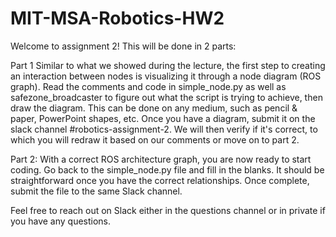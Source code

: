 # MIT-MSA-Robotics-HW2

Welcome to assignment 2! This will be done in 2 parts:

Part 1
Similar to what we showed during the lecture, the first step to creating an interaction between nodes is visualizing it through a node diagram (ROS graph). 
Read the comments and code in simple_node.py as well as safezone_broadcaster to figure out what the script is trying to achieve, then draw the diagram. This can be done on any medium,
such as pencil & paper, PowerPoint shapes, etc. Once you have a diagram, submit it on the slack channel #robotics-assignment-2. We will then verify if it's correct,
to which you will redraw it based on our comments or move on to part 2.


Part 2:
With a correct ROS architecture graph, you are now ready to start coding. Go back to the simple_node.py file and fill in the blanks. It should be straightforward once you have the correct relationships.
Once complete, submit the file to the same Slack channel.

Feel free to reach out on Slack either in the questions channel or in private if you have any questions.
